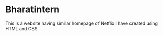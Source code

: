 # Bharatintern
This is a website having similar homepage of Netflix I have created using HTML and CSS.
